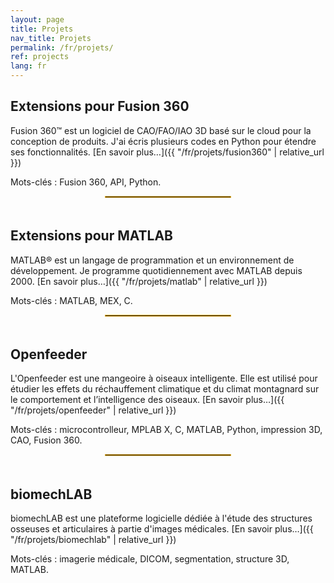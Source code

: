 ```yaml
---
layout: page
title: Projets
nav_title: Projets
permalink: /fr/projets/
ref: projects
lang: fr
---
```


## Extensions pour Fusion 360

Fusion 360&trade; est un logiciel de CAO/FAO/IAO 3D basé sur le cloud pour la conception de produits. J'ai écris plusieurs codes en Python pour étendre ses fonctionnalités. [En savoir plus…]({{ "/fr/projets/fusion360" | relative_url }})

Mots-clés&nbsp;: Fusion 360, API, Python.

<div style="width: 40%;margin-left: auto;margin-right: auto; padding-bottom: 5px"><hr style="border:0; border:1px solid #E8AD23;"></div>

## Extensions pour MATLAB

MATLAB&reg; est un langage de programmation et un environnement de développement. Je programme quotidiennement avec MATLAB depuis 2000. [En savoir plus…]({{ "/fr/projets/matlab" | relative_url }})

Mots-clés&nbsp;: MATLAB, MEX, C.

<div style="width: 40%;margin-left: auto;margin-right: auto; padding-bottom: 5px"><hr style="border:0; border:1px solid #E8AD23;"></div>

## Openfeeder

L'Openfeeder est une mangeoire à oiseaux intelligente. Elle est utilisé pour étudier les effets du réchauffement climatique et du climat montagnard sur le comportement et l’intelligence des oiseaux. [En savoir plus…]({{ "/fr/projets/openfeeder" | relative_url }})

Mots-clés&nbsp;: microcontrolleur, MPLAB X, C, MATLAB, Python, impression 3D, CAO, Fusion 360.

<div style="width: 40%;margin-left: auto;margin-right: auto; padding-bottom: 5px"><hr style="border:0; border:1px solid #E8AD23;"></div>

## biomechLAB

biomechLAB est une plateforme logicielle dédiée à l'étude des structures osseuses et articulaires à partie d'images médicales. [En savoir plus…]({{ "/fr/projets/biomechlab" | relative_url }})

Mots-clés&nbsp;: imagerie médicale, DICOM, segmentation, structure 3D, MATLAB.